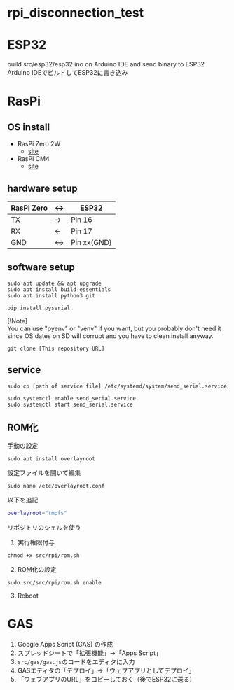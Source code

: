 # rpi_disconnection_test

# ESP32
build src/esp32/esp32.ino on Arduino IDE and send binary to ESP32  
Arduino IDEでビルドしてESP32に書き込み

# RasPi
## OS install  
- RasPi Zero 2W  
    - [site]()   
- RasPi CM4  
    - [site]()  


## hardware setup
|RasPi Zero|<->|ESP32|
| - | - | - | 
|TX|->|Pin 16|
|RX|<-|Pin 17|
|GND|<->|Pin xx(GND)|

## software setup 
```
sudo apt update && apt upgrade
sudo apt install build-essentials
sudo apt install python3 git
```

```
pip install pyserial
```
[!Note]  
You can use "pyenv" or "venv" if you want, but you probably don't need it  
since OS dates on SD will corrupt and you have to clean install anyway.

```
git clone [This repository URL]
```

## service
```
sudo cp [path of service file] /etc/systemd/system/send_serial.service
```
```
sudo systemctl enable send_serial.service
sudo systemctl start send_serial.service
```

## ROM化
手動の設定
```
sudo apt install overlayroot
```
設定ファイルを開いて編集
```
sudo nano /etc/overlayroot.conf
```
以下を追記
```bash
overlayroot="tmpfs"
```

リポジトリのシェルを使う
1. 実行権限付与
```
chmod +x src/rpi/rom.sh
```
2. ROM化の設定
```
sudo src/src/rpi/rom.sh enable
```
3. Reboot

# GAS
1. Google Apps Script (GAS) の作成  
2. スプレッドシートで「拡張機能」→「Apps Script」  
3. ```src/gas/gas.js```のコードをエディタに入力
4. GASエディタの「デプロイ」→「ウェブアプリとしてデプロイ」
5. 「ウェブアプリのURL」をコピーしておく（後でESP32に送る）